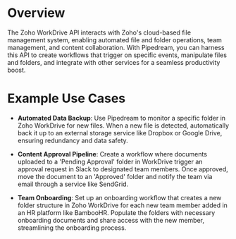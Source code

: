 # Overview

The Zoho WorkDrive API interacts with Zoho's cloud-based file management system, enabling automated file and folder operations, team management, and content collaboration. With Pipedream, you can harness this API to create workflows that trigger on specific events, manipulate files and folders, and integrate with other services for a seamless productivity boost.

# Example Use Cases

- **Automated Data Backup**: Use Pipedream to monitor a specific folder in Zoho WorkDrive for new files. When a new file is detected, automatically back it up to an external storage service like Dropbox or Google Drive, ensuring redundancy and data safety.

- **Content Approval Pipeline**: Create a workflow where documents uploaded to a 'Pending Approval' folder in WorkDrive trigger an approval request in Slack to designated team members. Once approved, move the document to an 'Approved' folder and notify the team via email through a service like SendGrid.

- **Team Onboarding**: Set up an onboarding workflow that creates a new folder structure in Zoho WorkDrive for each new team member added in an HR platform like BambooHR. Populate the folders with necessary onboarding documents and share access with the new member, streamlining the onboarding process.
